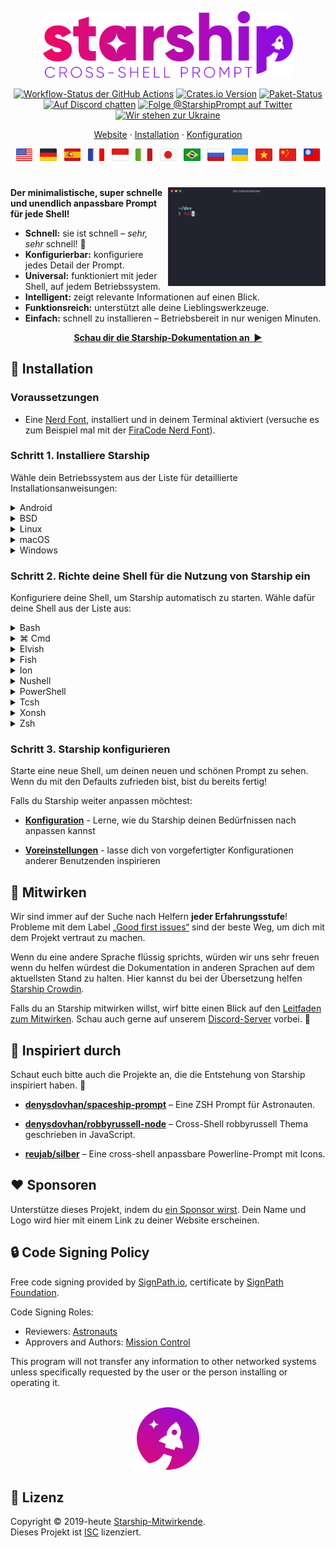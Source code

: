 <p align="center">
  <img
    width="400"
    src="https://raw.githubusercontent.com/starship/starship/master/media/logo.png"
    alt="Starship – Cross-Shell Prompt"
 />
</p>

<p align="center">
  <a href="https://github.com/starship/starship/actions"
    ><img
      src="https://img.shields.io/github/actions/workflow/status/starship/starship/workflow.yml?branch=master&label=workflow&style=flat-square"
      alt="Workflow-Status der GitHub Actions"
 /></a>
  <a href="https://crates.io/crates/starship"
    ><img
      src="https://img.shields.io/crates/v/starship?style=flat-square"
      alt="Crates.io Version"
 /></a>
  <a href="https://repology.org/project/starship/versions"
    ><img
      src="https://img.shields.io/repology/repositories/starship?label=in%20repositories&style=flat-square"
      alt="Paket-Status" /></a
><br />
  <a href="https://discord.gg/starship"
    ><img
      src="https://img.shields.io/discord/567163873606500352?label=discord&logoColor=white&style=flat-square"
      alt="Auf Discord chatten"
 /></a>
  <a href="https://twitter.com/StarshipPrompt"
    ><img
      src="https://img.shields.io/badge/twitter-@StarshipPrompt-1DA1F3?style=flat-square"
      alt="Folge @StarshipPrompt auf Twitter"
 /></a>
  <a href="https://stand-with-ukraine.pp.ua"
    ><img
      src="https://raw.githubusercontent.com/vshymanskyy/StandWithUkraine/main/badges/StandWithUkraineFlat.svg"
      alt="Wir stehen zur Ukraine"
 /></a>
</p>

<p align="center">
  <a href="https://starship.rs">Website</a>
  ·
  <a href="#🚀-installation">Installation</a>
  ·
  <a href="https://starship.rs/config/">Konfiguration</a>
</p>

<p align="center">
  <a href="https://github.com/starship/starship/blob/master/README.md"
    ><img
      height="20"
      src="https://raw.githubusercontent.com/starship/starship/master/media/flag-us.png"
      alt="Englisch"
 /></a>
  &nbsp;
  <a
    href="https://github.com/starship/starship/blob/master/docs/de-DE/guide/README.md"
    ><img
      height="20"
      src="https://raw.githubusercontent.com/starship/starship/master/media/flag-de.png"
      alt="Deutsch"
 /></a>
  &nbsp;
  <a
    href="https://github.com/starship/starship/blob/master/docs/es-ES/guide/README.md"
    ><img
      height="20"
      src="https://raw.githubusercontent.com/starship/starship/master/media/flag-es.png"
      alt="Español"
 /></a>
  &nbsp;
  <a
    href="https://github.com/starship/starship/blob/master/docs/fr-FR/guide/README.md"
    ><img
      height="20"
      src="https://raw.githubusercontent.com/starship/starship/master/media/flag-fr.png"
      alt="Français"
 /></a>
  &nbsp;
  <a
    href="https://github.com/starship/starship/blob/master/docs/id-ID/guide/README.md"
    ><img
      height="20"
      src="https://raw.githubusercontent.com/starship/starship/master/media/flag-id.png"
      alt="Bahasa Indonesia"
 /></a>
  &nbsp;
  <a
    href="https://github.com/starship/starship/blob/master/docs/it-IT/guide/README.md"
    ><img
      height="20"
      src="https://raw.githubusercontent.com/starship/starship/master/media/flag-it.png"
      alt="Italiano"
 /></a>
  &nbsp;
  <a
    href="https://github.com/starship/starship/blob/master/docs/ja-JP/guide/README.md"
    ><img
      height="20"
      src="https://raw.githubusercontent.com/starship/starship/master/media/flag-jp.png"
      alt="日本語"
 /></a>
  &nbsp;
  <a
    href="https://github.com/starship/starship/blob/master/docs/pt-BR/guide/README.md"
    ><img
      height="20"
      src="https://raw.githubusercontent.com/starship/starship/master/media/flag-br.png"
      alt="Português do Brasil"
 /></a>
  &nbsp;
  <a
    href="https://github.com/starship/starship/blob/master/docs/ru-RU/guide/README.md"
    ><img
      height="20"
      src="https://raw.githubusercontent.com/starship/starship/master/media/flag-ru.png"
      alt="Русский"
 /></a>
  &nbsp;
  <a
    href="https://github.com/starship/starship/blob/master/docs/uk-UA/guide/README.md"
    ><img
      height="20"
      src="https://raw.githubusercontent.com/starship/starship/master/media/flag-ua.png"
      alt="Українська"
 /></a>
  &nbsp;
  <a
    href="https://github.com/starship/starship/blob/master/docs/vi-VN/guide/README.md"
    ><img
      height="20"
      src="https://raw.githubusercontent.com/starship/starship/master/media/flag-vn.png"
      alt="Tiếng Việt"
 /></a>
  &nbsp;
  <a
    href="https://github.com/starship/starship/blob/master/docs/zh-CN/guide/README.md"
    ><img
      height="20"
      src="https://raw.githubusercontent.com/starship/starship/master/media/flag-cn.png"
      alt="简体中文"
 /></a>
  &nbsp;
  <a
    href="https://github.com/starship/starship/blob/master/docs/zh-TW/guide/README.md"
    ><img
      height="20"
      src="https://raw.githubusercontent.com/starship/starship/master/media/flag-tw.png"
      alt="繁體中文"
 /></a>
</p>

<h1></h1>

<img
  src="https://raw.githubusercontent.com/starship/starship/master/media/demo.gif"
  alt="Starship mit iTem2 und dem Theme „Snazzy“"
  width="50%"
  align="right"
 />

**Der minimalistische, super schnelle und unendlich anpassbare Prompt für jede Shell!**

- **Schnell:** sie ist schnell – _sehr, sehr_ schnell! 🚀
- **Konfigurierbar:** konfiguriere jedes Detail der Prompt.
- **Universal:** funktioniert mit jeder Shell, auf jedem Betriebssystem.
- **Intelligent:** zeigt relevante Informationen auf einen Blick.
- **Funktionsreich:** unterstützt alle deine Lieblingswerkzeuge.
- **Einfach:** schnell zu installieren – Betriebsbereit in nur wenigen Minuten.

<p align="center">
<a href="https://starship.rs/config/"><strong>Schau dir die Starship-Dokumentation an&nbsp;&nbsp;▶</strong></a>
</p>

<a name="🚀-installation"></a>

## 🚀 Installation

### Voraussetzungen

- Eine [Nerd Font](https://www.nerdfonts.com/), installiert und in deinem Terminal aktiviert (versuche es zum Beispiel mal mit der [FiraCode Nerd Font](https://www.nerdfonts.com/font-downloads)).

### Schritt 1. Installiere Starship

Wähle dein Betriebssystem aus der Liste für detaillierte Installationsanweisungen:

<details>
<summary>Android</summary>

Install Starship using any of the following package managers:

| Repository                                                                        | Instructions           |
| --------------------------------------------------------------------------------- | ---------------------- |
| [Termux](https://github.com/termux/termux-packages/tree/master/packages/starship) | `pkg install starship` |

</details>

<details>
<summary>BSD</summary>

Install Starship using any of the following package managers:

| Distribution | Repository                                               | Instructions                      |
| ------------ | -------------------------------------------------------- | --------------------------------- |
| **_Any_**    | **[crates.io](https://crates.io/crates/starship)**       | `cargo install starship --locked` |
| FreeBSD      | [FreshPorts](https://www.freshports.org/shells/starship) | `pkg install starship`            |
| NetBSD       | [pkgsrc](https://pkgsrc.se/shells/starship)              | `pkgin install starship`          |

</details>

<details>
<summary>Linux</summary>

Install the latest version for your system:

```sh
curl -sS https://starship.rs/install.sh | sh
```

Alternatively, install Starship using any of the following package managers:

| Distribution       | Repository                                                                                      | Instructions                                                                   |
| ------------------ | ----------------------------------------------------------------------------------------------- | ------------------------------------------------------------------------------ |
| **_Any_**          | **[crates.io](https://crates.io/crates/starship)**                                              | `cargo install starship --locked`                                              |
| _Any_              | [conda-forge](https://anaconda.org/conda-forge/starship)                                        | `conda install -c conda-forge starship`                                        |
| _Any_              | [Linuxbrew](https://formulae.brew.sh/formula/starship)                                          | `brew install starship`                                                        |
| Alpine Linux 3.13+ | [Alpine Linux Packages](https://pkgs.alpinelinux.org/packages?name=starship)                    | `apk add starship`                                                             |
| Arch Linux         | [Arch Linux Extra](https://archlinux.org/packages/extra/x86_64/starship)                        | `pacman -S starship`                                                           |
| CentOS 7+          | [Copr](https://copr.fedorainfracloud.org/coprs/atim/starship)                                   | `dnf copr enable atim/starship` <br /> `dnf install starship` |
| Gentoo             | [Gentoo Packages](https://packages.gentoo.org/packages/app-shells/starship)                     | `emerge app-shells/starship`                                                   |
| Manjaro            |                                                                                                 | `pacman -S starship`                                                           |
| NixOS              | [nixpkgs](https://github.com/NixOS/nixpkgs/blob/master/pkgs/tools/misc/starship/default.nix)    | `nix-env -iA nixpkgs.starship`                                                 |
| openSUSE           | [OSS](https://software.opensuse.org/package/starship)                                           | `zypper in starship`                                                           |
| Void Linux         | [Void Linux Packages](https://github.com/void-linux/void-packages/tree/master/srcpkgs/starship) | `xbps-install -S starship`                                                     |

</details>

<details>
<summary>macOS</summary>

Install the latest version for your system:

```sh
curl -sS https://starship.rs/install.sh | sh
```

Alternatively, install Starship using any of the following package managers:

| Repository                                               | Instructions                            |
| -------------------------------------------------------- | --------------------------------------- |
| **[crates.io](https://crates.io/crates/starship)**       | `cargo install starship --locked`       |
| [conda-forge](https://anaconda.org/conda-forge/starship) | `conda install -c conda-forge starship` |
| [Homebrew](https://formulae.brew.sh/formula/starship)    | `brew install starship`                 |
| [MacPorts](https://ports.macports.org/port/starship)     | `port install starship`                 |

</details>

<details>
<summary>Windows</summary>

Install the latest version for your system with the MSI-installers from the [releases section](https://github.com/starship/starship/releases/latest).

Install Starship using any of the following package managers:

| Repository                                                                                   | Instructions                            |
| -------------------------------------------------------------------------------------------- | --------------------------------------- |
| **[crates.io](https://crates.io/crates/starship)**                                           | `cargo install starship --locked`       |
| [Chocolatey](https://community.chocolatey.org/packages/starship)                             | `choco install starship`                |
| [conda-forge](https://anaconda.org/conda-forge/starship)                                     | `conda install -c conda-forge starship` |
| [Scoop](https://github.com/ScoopInstaller/Main/blob/master/bucket/starship.json)             | `scoop install starship`                |
| [winget](https://github.com/microsoft/winget-pkgs/tree/master/manifests/s/Starship/Starship) | `winget install --id Starship.Starship` |

</details>

### Schritt 2. Richte deine Shell für die Nutzung von Starship ein

Konfiguriere deine Shell, um Starship automatisch zu starten. Wähle dafür deine Shell aus der Liste aus:

<details>
<summary>Bash</summary>

Füge dies ans Ende von `~/.bashrc`:

```sh
eval "$(starship init bash)"
```

</details>

<details>
<summary>⌘ Cmd</summary>

Du musst [Clink](https://chrisant996.github.io/clink/clink.html) (v1.2.30+) mit Cmd verwenden. Erstelle eine Datei in diesem Pfad `%LocalAppData%\clink\starship.lua` mit dem folgenden Inhalt:

```lua
load(io.popen('starship init cmd'):read("*a"))()
```

</details>

<details>
<summary>Elvish</summary>

Trage folgendes am Ende von `~/.config/fish/rc.elv` ein:

```sh
eval (starship init elvish)
```

Note: Only Elvish v0.18+ is supported

</details>

<details>
<summary>Fish</summary>

Trage folgendes am Ende der `~/.config/fish/config.fish` ein:

```fish
starship init fish | source
```

</details>

<details>
<summary>Ion</summary>

Trage folgendes am Ende der `~/.config/ion/initrc` ein:

```sh
eval $(starship init ion)
```

</details>

<details>
<summary>Nushell</summary>

Add the following to the end of your Nushell configuration (find it by running `$nu.config-path` in Nushell):

```sh
mkdir ($nu.data-dir | path join "vendor/autoload")
starship init nu | save -f ($nu.data-dir | path join "vendor/autoload/starship.nu")
```

Note: Only Nushell v0.96+ is supported

</details>

<details>
<summary>PowerShell</summary>

Füge Folgendes am Ende deiner PowerShell-Konfiguration hinzu (finde sie, indem du folgenden Befehl ausführst `$PROFILE`):

```powershell
Invoke-Expression (&starship init powershell)
```

</details>

<details>
<summary>Tcsh</summary>

Füge Folgendes am Ende von `~/.tcshrc` ein:

```sh
eval `starship init tcsh`
```

</details>

<details>
<summary>Xonsh</summary>

Füge folgendes an das Ende von `~/.xonshrc` hinzu:

```python
execx($(starship init xonsh))
```

</details>

<details>
<summary>Zsh</summary>

Trage folgendes am Ende der `~/.zshrc` ein:

```sh
eval "$(starship init zsh)"
```

</details>

### Schritt 3. Starship konfigurieren

Starte eine neue Shell, um deinen neuen und schönen Prompt zu sehen. Wenn du mit den Defaults zufrieden bist, bist du bereits fertig!

Falls du Starship weiter anpassen möchtest:

- **[Konfiguration](https://starship.rs/config/)** - Lerne, wie du Starship deinen Bedürfnissen nach anpassen kannst

- **[Voreinstellungen](https://starship.rs/presets/)** - lasse dich von vorgefertigter Konfigurationen anderer Benutzenden inspirieren

## 🤝 Mitwirken

Wir sind immer auf der Suche nach Helfern **jeder Erfahrungsstufe**! Probleme mit dem Label [„Good first issues“](https://github.com/starship/starship/labels/🌱%20good%20first%20issue) sind der beste Weg, um dich mit dem Projekt vertraut zu machen.

Wenn du eine andere Sprache flüssig sprichts, würden wir uns sehr freuen wenn du helfen würdest die Dokumentation in anderen Sprachen auf dem aktuellsten Stand zu halten. Hier kannst du bei der Übersetzung helfen [Starship Crowdin](https://translate.starship.rs/).

Falls du an Starship mitwirken willst, wirf bitte einen Blick auf den [Leitfaden zum Mitwirken](https://github.com/starship/starship/blob/master/CONTRIBUTING.md). Schau auch gerne auf unserem [Discord-Server](https://discord.gg/8Jzqu3T) vorbei. 👋

## 💭 Inspiriert durch

Schaut euch bitte auch die Projekte an, die die Entstehung von Starship inspiriert haben. 🙏

- **[denysdovhan/spaceship-prompt](https://github.com/denysdovhan/spaceship-prompt)** – Eine ZSH Prompt für Astronauten.

- **[denysdovhan/robbyrussell-node](https://github.com/denysdovhan/robbyrussell-node)** – Cross-Shell robbyrussell Thema geschrieben in JavaScript.

- **[reujab/silber](https://github.com/reujab/silver)** – Eine cross-shell anpassbare Powerline-Prompt mit Icons.

## ❤️ Sponsoren

Unterstütze dieses Projekt, indem du [ein Sponsor wirst](https://github.com/sponsors/starship). Dein Name und Logo wird hier mit einem Link zu deiner Website erscheinen.

## 🔒 Code Signing Policy

Free code signing provided by [SignPath.io](https://signpath.io), certificate by [SignPath Foundation](https://signpath.org).

Code Signing Roles:

- Reviewers: [Astronauts](https://github.com/orgs/starship/teams/astronauts)
- Approvers and Authors: [Mission Control](https://github.com/orgs/starship/teams/mission-control)

This program will not transfer any information to other networked systems unless specifically requested by the user or the person installing or operating it.

<p align="center">
    <br>
    <img width="100" src="https://raw.githubusercontent.com/starship/starship/master/media/icon.png" alt="Starship Raketen-Symbol">
</p>

## 📝 Lizenz

Copyright © 2019-heute [Starship-Mitwirkende](https://github.com/starship/starship/graphs/contributors).<br /> Dieses Projekt ist [ISC](https://github.com/starship/starship/blob/master/LICENSE) lizenziert.
